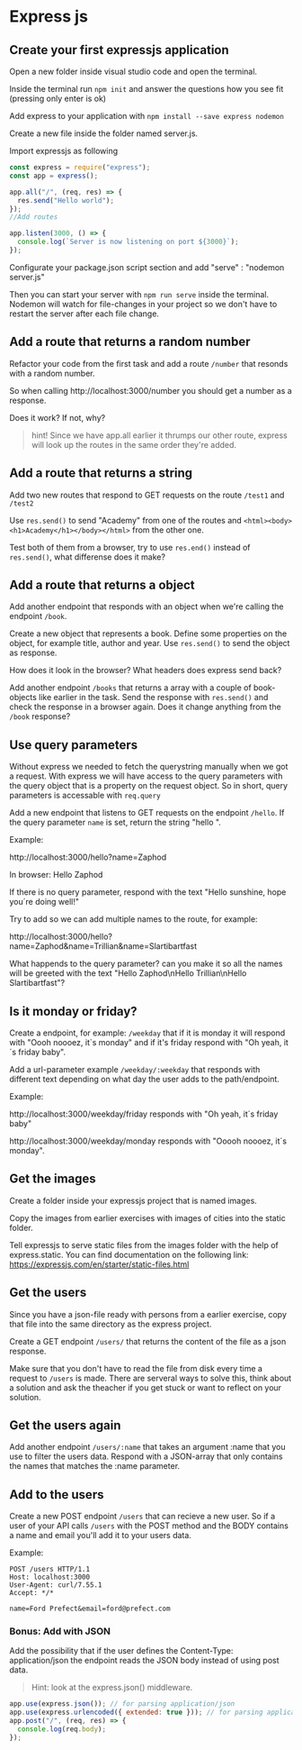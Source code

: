 # Express js

## Create your first expressjs application

Open a new folder inside visual studio code and open the terminal.

Inside the terminal run `npm init` and answer the questions how you see fit (pressing only enter is ok)

Add express to your application with `npm install --save express nodemon`

Create a new file inside the folder named server.js.

Import expressjs as following

```javascript
const express = require("express");
const app = express();

app.all("/", (req, res) => {
  res.send("Hello world");
});
//Add routes

app.listen(3000, () => {
  console.log(`Server is now listening on port ${3000}`);
});
```

Configurate your package.json script section and add "serve" : "nodemon server.js"

Then you can start your server with `npm run serve` inside the terminal. Nodemon will watch for file-changes in your project so we don't have to restart the server after each file change.

## Add a route that returns a random number

Refactor your code from the first task and add a route `/number` that resonds with a random number.

So when calling http://localhost:3000/number you should get a number as a response.

Does it work? If not, why?

> hint! Since we have app.all earlier it thrumps our other route, express will look up the routes in the same order they're added.

## Add a route that returns a string

Add two new routes that respond to GET requests on the route `/test1` and `/test2`

Use `res.send()` to send "Academy" from one of the routes and `<html><body><h1>Academy</h1></body></html>` from the other one.

Test both of them from a browser, try to use `res.end()` instead of `res.send()`, what differense does it make?

## Add a route that returns a object

Add another endpoint that responds with an object when we're calling the endpoint `/book`.

Create a new object that represents a book. Define some properties on the object, for example title, author and year. Use `res.send()` to send the object as response.

How does it look in the browser? What headers does express send back?

Add another endpoint `/books` that returns a array with a couple of book-objects like earlier in the task. Send the response with `res.send()` and check the response in a browser again. Does it change anything from the `/book` response?

## Use query parameters

Without express we needed to fetch the querystring manually when we got a request. With express we will have access to the query parameters with the query object that is a property on the request object. So in short, query parameters is accessable with `req.query`

Add a new endpoint that listens to GET requests on the endpoint `/hello`. If the query parameter `name` is set, return the string "hello <name>".

Example:

http://localhost:3000/hello?name=Zaphod

In browser: Hello Zaphod

If there is no query parameter, respond with the text "Hello sunshine, hope you´re doing well!"

Try to add so we can add multiple names to the route, for example:

http://localhost:3000/hello?name=Zaphod&name=Trillian&name=Slartibartfast

What happends to the query parameter? can you make it so all the names will be greeted with the text "Hello Zaphod\nHello Trillian\nHello Slartibartfast"?

## Is it monday or friday?

Create a endpoint, for example: `/weekday` that if it is monday it will respond with "Oooh noooez, it`s monday" and if it's friday respond with "Oh yeah, it´s friday baby".

Add a url-parameter example `/weekday/:weekday` that responds with different text depending on what day the user adds to the path/endpoint.

Example:

http://localhost:3000/weekday/friday responds with "Oh yeah, it´s friday baby"

http://localhost:3000/weekday/monday responds with "Ooooh noooez, it´s monday".

## Get the images

Create a folder inside your expressjs project that is named images.

Copy the images from earlier exercises with images of cities into the static folder.

Tell expressjs to serve static files from the images folder with the help of express.static. You can find documentation on the following link: https://expressjs.com/en/starter/static-files.html

## Get the users

Since you have a json-file ready with persons from a earlier exercise, copy that file into the same directory as the express project.

Create a GET endpoint `/users/` that returns the content of the file as a json response.

Make sure that you don't have to read the file from disk every time a request to `/users` is made. There are serveral ways to solve this, think about a solution and ask the theacher if you get stuck or want to reflect on your solution.

## Get the users again

Add another endpoint `/users/:name` that takes an argument :name that you use to filter the users data. Respond with a JSON-array that only contains the names that matches the :name parameter.

## Add to the users

Create a new POST endpoint `/users` that can recieve a new user. So if a user of your API calls `/users` with the POST method and the BODY contains a name and email you'll add it to your users data.

Example:

```console
POST /users HTTP/1.1
Host: localhost:3000
User-Agent: curl/7.55.1
Accept: */*

name=Ford Prefect&email=ford@prefect.com
```

### Bonus: Add with JSON

Add the possibility that if the user defines the Content-Type: application/json the endpoint reads the JSON body instead of using post data.

> Hint: look at the express.json() middleware.

```javascript
app.use(express.json()); // for parsing application/json
app.use(express.urlencoded({ extended: true })); // for parsing application/x-www-form-urlencoded
app.post("/", (req, res) => {
  console.log(req.body);
});
```
